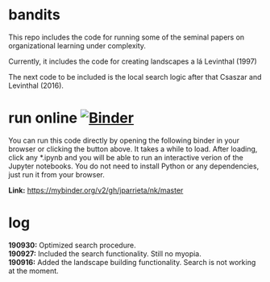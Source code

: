 # bandits
This repo includes the code for running some of the seminal papers on organizational learning under complexity.    

Currently, it includes the code for creating landscapes a lá Levinthal (1997)

The next code to be included is the local search logic after that Csaszar and Levinthal (2016).

# run online [![Binder](https://mybinder.org/badge_logo.svg)](https://mybinder.org/v2/gh/jparrieta/nk/master)
You can run this code directly by opening the following binder in your browser or clicking the button above.
It takes a while to load. After loading, click any \*.ipynb  and you will be able to run an interactive verion of the Jupyter notebooks. You do not need to install Python or any dependencies, just run it from your browser.

**Link:** https://mybinder.org/v2/gh/jparrieta/nk/master

# log  
  
**190930:** Optimized search procedure.  
**190927:** Included the search functionality. Still no myopia.  
**190916:** Added the landscape building functionality. Search is not working at the moment.
